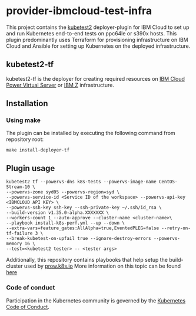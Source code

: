 # provider-ibmcloud-test-infra

This project contains the [kubetest2](https://github.com/kubernetes-sigs/kubetest2) deployer-plugin for IBM Cloud to set up and run Kubernetes end-to-end tests on ppc64le or s390x hosts.
This plugin predominantly uses Terraform for provisioning infrastructure on IBM Cloud and Ansible for setting up Kubernetes on the deployed infrastructure.

## kubetest2-tf

kubetest2-tf is the deployer for creating required resources on [IBM Cloud Power Virtual Server](https://www.ibm.com/in-en/cloud/power-virtual-server) or [IBM Z](https://www.ibm.com/products/z/hybrid-cloud) infrastructure.

## Installation

### Using make
The plugin can be installed by executing the following command from repository root:
```shell
make install-deployer-tf
```

## Plugin usage
```shell
kubetest2 tf --powervs-dns k8s-tests --powervs-image-name CentOS-Stream-10 \
--powervs-zone syd05 --powervs-region=syd \
--powervs-service-id <Service ID of the workspace> --powervs-api-key <IBMCLOUD API KEY> \
--powervs-ssh-key ssh-key --ssh-private-key ~/.ssh/id_rsa \
--build-version v1.35.0-alpha.XXXXXXX \
--workers-count 1 --auto-approve --cluster-name <cluster-name>\
--playbook install-k8s-perf.yml --up --down \
--extra-vars=feature_gates:AllAlpha=true,EventedPLEG=false --retry-on-tf-failure 3 \
--break-kubetest-on-upfail true --ignore-destroy-errors --powervs-memory 16 \
--test=<kubetest2 tester> -- <tester args>
```

Additionally, this repository contains playbooks that help setup the build-cluster used by [prow.k8s.io](https://prow.k8s.io/)
More information on this topic can be found [here](https://github.com/kubernetes/k8s.io/tree/main/infra/ibmcloud/terraform/k8s-power-build-cluster#tf-ibm-k8s-power-build-cluster) 

### Code of conduct

Participation in the Kubernetes community is governed by the [Kubernetes Code of Conduct](code-of-conduct.md).

[owners]: https://git.k8s.io/community/contributors/guide/owners.md
[Creative Commons 4.0]: https://git.k8s.io/website/LICENSE
